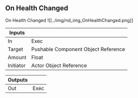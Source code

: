 ## On Health Changed
On Health Changed
![[../img/nd_img_OnHealthChanged.png]]

|Inputs||
|--|--|
| In | Exec |
| Target | Pushable Component Object Reference |
| Amount | Float |
| Initiator | Actor Object Reference |

|Outputs||
|--|--|
| Out | Exec |
